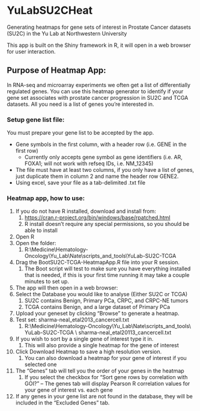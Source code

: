 # YuLabSU2CHeat
Generating heatmaps for gene sets of interest in Prostate Cancer datasets (SU2C) in the Yu Lab at Northwestern University

This app is built on the Shiny framework in R, it will open in a web browser for user interaction.


## Purpose of Heatmap App:
In RNA-seq and microarray experiments we often get a list of differentially regulated genes.  You can use this heatmap generator to identify if your gene set associates with prostate cancer progression in SU2C and TCGA datasets.  All you need is a list of genes you’re interested in.

### Setup gene list file:

You must prepare your gene list to be accepted by the app.  
* Gene symbols in the first column, with a header row (i.e. GENE in the first row)
  *	Currently only accepts gene symbol as gene identifiers (i.e. AR, FOXA1; will not work with refseq IDs, i.e. NM_12345)
*	The file must have at least two columns, if you only have a list of genes, just duplicate them in column 2 and name the header row GENE2.
*	Using excel, save your file as a tab-delimited .txt file

### Heatmap app, how to use:

1. If you do not have R installed, download and install from:
    1. https://cran.r-project.org/bin/windows/base/rpatched.html
    2. R install doesn’t require any special permissions, so you should be able to install
2. Open R
3. Open the folder:
    1. R:\Medicine\Hematology-Oncology\Yu_Lab\Nate\scripts_and_tools\YuLab-SU2C-TCGA
4. Drag the BootSU2C-TCGA-HeatmapApp.R file into your R session.
    1. The Boot script will test to make sure you have everything installed that is needed, if this is your first time running it may take a couple minutes to set up.
5. The app will then open in a web browser:
6. Select the Database you would like to analyse (Either SU2C or TCGA)
    1. SU2C contains Benign, Primary PCa, CRPC, and CRPC-NE tumors
    2. TCGA contains Benign, and a large dataset of Primary PCa
7. Upload your geneset by clicking “Browse” to generate a heatmap.
8. Test set: sharma-neal_etal2013_cancercell.txt
    1. R:\Medicine\Hematology-Oncology\Yu_Lab\Nate\scripts_and_tools\ YuLab-SU2C-TCGA \ sharma-neal_etal20113_cancercell.txt
9. If you wish to sort by a single gene of interest type it in.
    1. This will also provide a single heatmap for the gene of interest
10. Click Download Heatmap to save a high resolution version.
    1. You can also download a heatmap for your gene of interest if you selected one
11. The “Genes” tab will tell you the order of your genes in the heatmap
    1. If you select the checkbox for “Sort gene rows by correlation with GOI?” – The genes tab will display Pearson R correlation values for your gene of interest vs. each gene
12. If any genes in your gene list are not found in the database, they will be included in the “Excluded Genes” tab.


